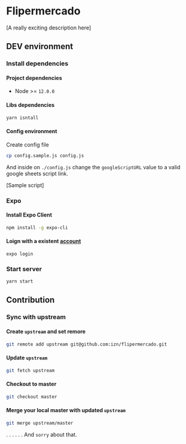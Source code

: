 # Flipermercado

[A really exciting description here]

## DEV environment

### Install dependencies

#### Project dependencies
  - Node >= `12.0.0`

#### Libs dependencies

```sh
yarn isntall
```

#### Config environment

Create config file

```sh
cp config.sample.js config.js
```

And inside on `./config.js` change the `googleScriptURL` value to a valid google sheets script link.


[Sample script]

### Expo

#### Install Expo Client

```sh
npm install -g expo-cli
```

#### Loign with a existent [account](https://expo.io/)

```
expo login
```

### Start server

```sh
yarn start
```

## Contribution

### Sync with upstream

#### Create `upstream` and set remore

```sh
git remote add upstream git@github.com:izn/flipermercado.git
```

#### Update `upstream`

```sh
git fetch upstream
```

#### Checkout to master

```sh
git checkout master
```

#### Merge your local master with updated `upstream`

```sh
git merge upstream/master
```

.
.
.
.
.
.
And `sorry` about that.
